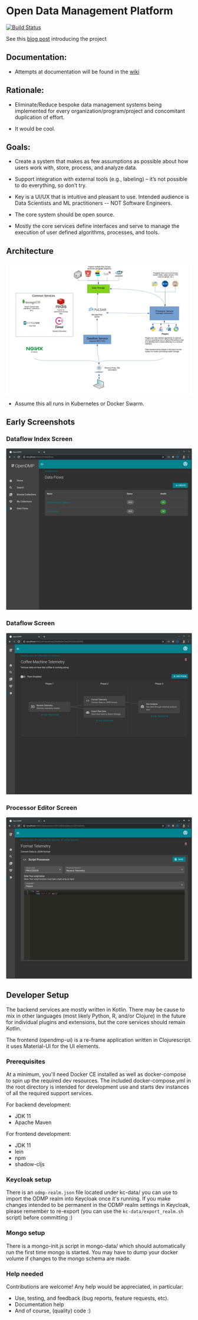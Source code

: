 # Open Data Management Platform

[![Build Status](https://travis-ci.org/rhinoman/odmp.svg?branch=master)](https://travis-ci.org/rhinoman/odmp)

See this [blog post](https://jamesadam.me/2020/09/08/my-lock-down-project-a-data-management-thing/) introducing the project

## Documentation:

- Attempts at documentation will be found in the [wiki](https://github.com/rhinoman/odmp/wiki)

## Rationale:

- Eliminate/Reduce bespoke data management systems being implemented for every organization/program/project and concomitant duplication of effort.

- It would be cool.

## Goals:

- Create a system that makes as few assumptions as possible about how users work with, store, process, and analyze data.

- Support integration with external tools (e.g., labeling) – it’s not possible to do everything, so don’t try.

- Key is a UI/UX that is intuitive and pleasant to use.  Intended audience is Data Scientists and ML practitioners -- NOT Software Engineers.

- The core system should be open source.

- Mostly the core services define interfaces and serve to manage the execution of user defined algorithms, processes, and tools.


## Architecture

![Architecture](/doc/architecture.jpg)

- Assume this all runs in Kubernetes or Docker Swarm.

## Early Screenshots

### Dataflow Index Screen
![Dataflow Index](/doc/screenshots/dataflow_index.jpg)

### Dataflow Screen
![Dataflow](/doc/screenshots/single_dataflow.jpg)

### Processor Editor Screen
![Processor Editor](/doc/screenshots/processor_editor.jpg)

## Developer Setup

The backend services are mostly written in Kotlin.  There may be cause to mix in other languages (most likely Python, R, and/or Clojure) in the future for individual plugins and extensions, but the core services should remain Kotlin.

The frontend (opendmp-ui) is a re-frame application written in Clojurescript.  it uses Material-UI for the UI elements.

### Prerequisites

At a minimum, you'll need Docker CE installed as well as docker-compose to spin up the required dev resources.  The included docker-compose.yml in the root directory is intended for development use and starts dev instances of all the required support services.

For backend development:

- JDK 11
- Apache Maven

For frontend development:
- JDK 11
- lein
- npm
- shadow-cljs

### Keycloak setup

There is an `odmp-realm.json` file located under kc-data/ you can use to import the ODMP realm into Keycloak once it's running.  If you make changes intended to be permanent in the ODMP realm settings in Keycloak, please remember to re-export (you can use the `kc-data/export_realm.sh` script) before committing :)

### Mongo setup

There is a mongo-init.js script in mongo-data/ which should automatically run the first time mongo is started.  You may have to dump your docker volume if changes to the mongo schema are made.

### Help needed

Contributions are welcome!  Any help would be appreciated, in particular:

- Use, testing, and feedback (bug reports, feature requests, etc).
- Documentation help
- And of course, (quality) code :)
